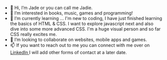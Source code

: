 - 👋 Hi, I’m Jade or you can call me Jadie.
- 👀 I’m interested in books, music, games and programming! 
- 🌱 I’m currently learning ... I'm new to coding, I have just finished learning the basics of HTML & CSS. I want to explore javascript next and also dive into some more advanced CSS. I'm a huge visual person and so far CSS really excites me.
- 💞️ I’m looking to collaborate on websites, mobile apps and games. 
- 📫 If you want to reach out to me you can connect with me over on <a href="https://www.linkedin.com/in/jade-sale/" title="Jade Sale's LinkedIn"> LinkedIn </a>I will add other forms of contact at a later date.

<!---
Jade-Sale/Jade-Sale is a ✨ special ✨ repository because its `README.md` (this file) appears on your GitHub profile.
You can click the Preview link to take a look at your changes.
--->
